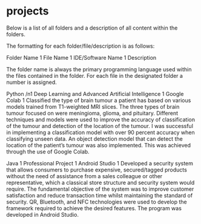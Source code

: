 # projects

Below is a list of all folders and a description of all content within the folders.

The formatting for each folder/file/description is as follows:

Folder Name
1 File Name
1 IDE/Software Name
1 Description

The folder name is always the primary programming language used within the files contained in the folder. For each file in the designated folder a number is assigned.

Python
/n1 Deep Learning and Advanced Artificial Intelligence
1 Google Colab
1 Classified the type of brain tumour a patient has based on various models trained from T1-weighted MRI slices. The three types of brain tumour focused on were meningioma, glioma, and pituitary. Different techniques and models were used to improve the accuracy of classification of the tumour and detection of the location of the tumour. I was successful in implementing a classification model with over 90 percent accuracy when classifying unseen data. An object detection model that can detect the location of the patient’s tumour was also implemented. This was achieved through the use of Google Colab.

Java
1 Professional Project
1 Android Studio
1 Developed a security system that allows consumers to purchase expensive, secured/tagged products without the need of assistance from a sales colleague or other representative, which a classical store structure and security system would require. The fundamental objective of the system was to improve customer satisfaction and reduce transaction time whilst maintaining the standard of security. QR, Bluetooth, and NFC technologies were used to develop the framework required to achieve the desired features. The program was developed in Android Studio.
